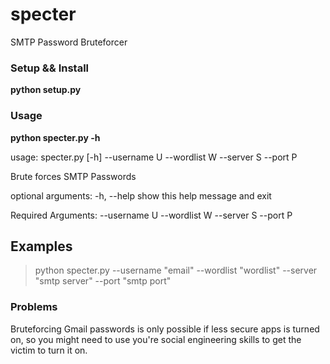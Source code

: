 # specter
SMTP Password Bruteforcer

### Setup && Install

 **python setup.py**
 
 

### Usage

 **python specter.py -h**

usage: specter.py [-h] --username U --wordlist W --server S --port P

Brute forces SMTP Passwords

optional arguments:
  -h, --help    show this help message and exit

Required Arguments:
  --username U
  --wordlist W
  --server S
  --port P
  
  ## Examples
  
> python specter.py --username "email" --wordlist "wordlist" --server "smtp server" --port "smtp port"

### Problems
Bruteforcing Gmail passwords is only possible if less secure apps is turned on, so you might need to use
you're social engineering skills to get the victim to turn it on.
